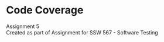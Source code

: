 # Code Coverage

Assignment 5<br />
Created as part of Assignment for SSW 567 - Software Testing <br />